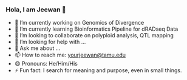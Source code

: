 ### Hola, I am Jeewan 👋

- 🔭 I’m currently working on Genomics of Divergence
- 🌱 I’m currently learning Bioinformatics Pipeline for dRADseq Data
- 👯 I’m looking to collaborate on polyploid analysis, QTL mapping
- 🤔 I’m looking for help with ...
- 💬 Ask me about ...
- 📫 How to reach me: yourjeewan@tamu.edu
- 😄 Pronouns: He/Him/His
- ⚡ Fun fact: I search for meaning and purpose, even in small things.
